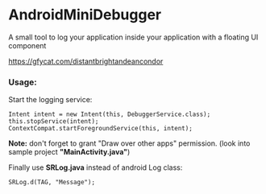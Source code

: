# AndroidMiniDebugger
A small tool to log your application inside your application with a floating UI component



https://gfycat.com/distantbrightandeancondor



### Usage:

Start the logging service:

    Intent intent = new Intent(this, DebuggerService.class);
    this.stopService(intent);
    ContextCompat.startForegroundService(this, intent);
    
<b>Note:</b> don't forget to grant "Draw over other apps" permission. (look into sample project <b>"MainActivity.java"</b>)
   
   
Finally use <b>SRLog.java</b> instead of android Log class:
   
    SRLog.d(TAG, "Message");
